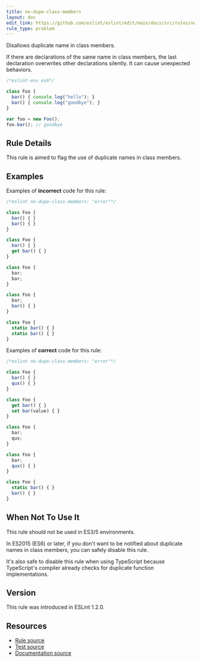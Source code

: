 ```yaml
---
title: no-dupe-class-members
layout: doc
edit_link: https://github.com/eslint/eslint/edit/main/docs/src/rules/no-dupe-class-members.md
rule_type: problem
---
```


<!--RECOMMENDED-->

Disallows duplicate name in class members.

If there are declarations of the same name in class members, the last declaration overwrites other declarations silently.
It can cause unexpected behaviors.

```js
/*eslint-env es6*/

class Foo {
  bar() { console.log("hello"); }
  bar() { console.log("goodbye"); }
}

var foo = new Foo();
foo.bar(); // goodbye
```

## Rule Details

This rule is aimed to flag the use of duplicate names in class members.

## Examples

Examples of **incorrect** code for this rule:

```js
/*eslint no-dupe-class-members: "error"*/

class Foo {
  bar() { }
  bar() { }
}

class Foo {
  bar() { }
  get bar() { }
}

class Foo {
  bar;
  bar;
}

class Foo {
  bar;
  bar() { }
}

class Foo {
  static bar() { }
  static bar() { }
}
```

Examples of **correct** code for this rule:

```js
/*eslint no-dupe-class-members: "error"*/

class Foo {
  bar() { }
  qux() { }
}

class Foo {
  get bar() { }
  set bar(value) { }
}

class Foo {
  bar;
  qux;
}

class Foo {
  bar;
  qux() { }
}

class Foo {
  static bar() { }
  bar() { }
}
```

## When Not To Use It

This rule should not be used in ES3/5 environments.

In ES2015 (ES6) or later, if you don't want to be notified about duplicate names in class members, you can safely disable this rule.

It's also safe to disable this rule when using TypeScript because TypeScript's compiler already checks for duplicate function implementations.

## Version

This rule was introduced in ESLint 1.2.0.

## Resources

* [Rule source](https://github.com/eslint/eslint/tree/HEAD/lib/rules/no-dupe-class-members.js)
* [Test source](https://github.com/eslint/eslint/tree/HEAD/tests/lib/rules/no-dupe-class-members.js)
* [Documentation source](https://github.com/eslint/eslint/tree/HEAD/docs/src/rules/no-dupe-class-members.md)
